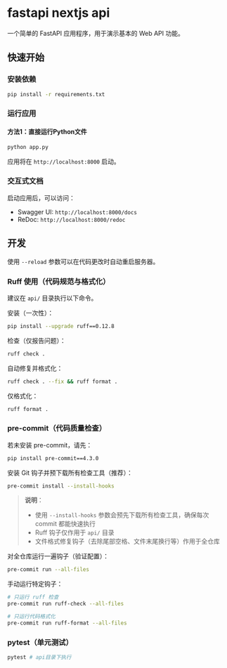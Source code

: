 # fastapi nextjs api

一个简单的 FastAPI 应用程序，用于演示基本的 Web API 功能。

## 快速开始

### 安装依赖

```bash
pip install -r requirements.txt
```

### 运行应用

#### 方法1：直接运行Python文件
```bash
python app.py
```


应用将在 `http://localhost:8000` 启动。

### 交互式文档

启动应用后，可以访问：
- Swagger UI: `http://localhost:8000/docs`
- ReDoc: `http://localhost:8000/redoc`

## 开发

使用 `--reload` 参数可以在代码更改时自动重启服务器。

### Ruff 使用（代码规范与格式化）

建议在 `api/` 目录执行以下命令。

安装（一次性）：

```bash
pip install --upgrade ruff==0.12.8
```

检查（仅报告问题）：

```bash
ruff check .
```

自动修复并格式化：

```bash
ruff check . --fix && ruff format .
```

仅格式化：

```bash
ruff format .
```

### pre-commit（代码质量检查）

若未安装 pre-commit，请先：

```bash
pip install pre-commit==4.3.0
```

安装 Git 钩子并预下载所有检查工具（推荐）：

```bash
pre-commit install --install-hooks
```

> **说明**：
> - 使用 `--install-hooks` 参数会预先下载所有检查工具，确保每次 commit 都能快速执行
> - Ruff 钩子仅作用于 `api/` 目录
> - 文件格式修复钩子（去除尾部空格、文件末尾换行等）作用于全仓库

对全仓库运行一遍钩子（验证配置）：

```bash
pre-commit run --all-files
```

手动运行特定钩子：

```bash
# 只运行 ruff 检查
pre-commit run ruff-check --all-files

# 只运行代码格式化
pre-commit run ruff-format --all-files
```

### pytest（单元测试）

```bash
pytest # api目录下执行
```
